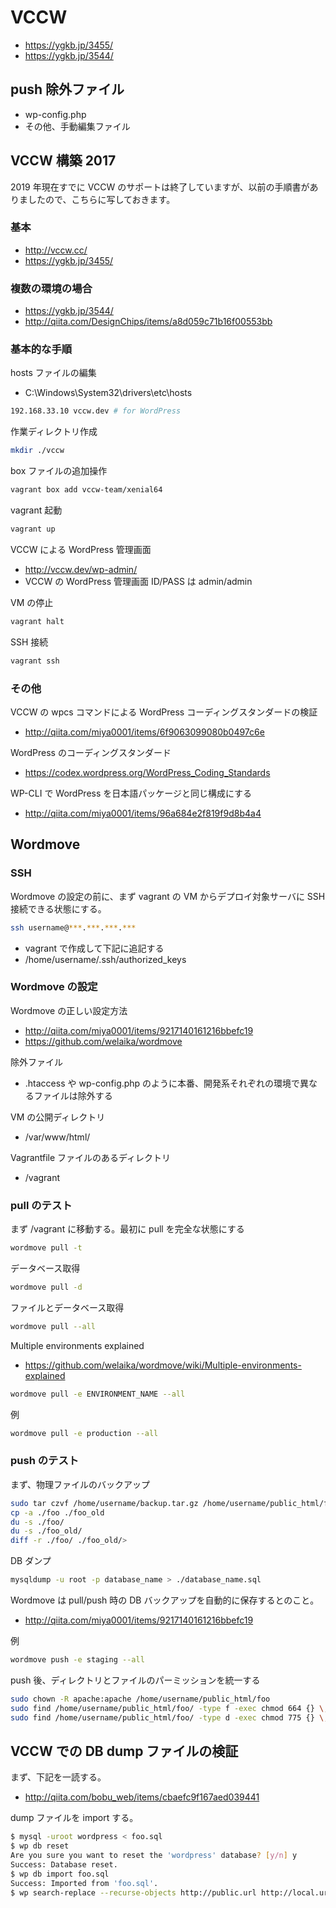 # VCCW

- <https://ygkb.jp/3455/>
- <https://ygkb.jp/3544/>

## push 除外ファイル

- wp-config.php
- その他、手動編集ファイル

## VCCW 構築 2017

2019 年現在すでに VCCW のサポートは終了していますが、以前の手順書がありましたので、こちらに写しておきます。

### 基本

- <http://vccw.cc/>
- <https://ygkb.jp/3455/>

### 複数の環境の場合

- <https://ygkb.jp/3544/>
- <http://qiita.com/DesignChips/items/a8d059c71b16f00553bb>

### 基本的な手順

hosts ファイルの編集

- C:\Windows\System32\drivers\etc\hosts

```bash
192.168.33.10 vccw.dev # for WordPress
```

作業ディレクトリ作成

```bash
mkdir ./vccw
```

box ファイルの追加操作

```bash
vagrant box add vccw-team/xenial64
```

vagrant 起動

```bash
vagrant up
```

VCCW による WordPress 管理画面

- <http://vccw.dev/wp-admin/>
- VCCW の WordPress 管理画面 ID/PASS は admin/admin

VM の停止

```bash
vagrant halt
```

SSH 接続

```bash
vagrant ssh
```

### その他

VCCW の wpcs コマンドによる WordPress コーディングスタンダードの検証

- <http://qiita.com/miya0001/items/6f9063099080b0497c6e>

WordPress のコーディングスタンダード

- <https://codex.wordpress.org/WordPress_Coding_Standards>

WP-CLI で WordPress を日本語パッケージと同じ構成にする

- <http://qiita.com/miya0001/items/96a684e2f819f9d8b4a4>

## Wordmove

### SSH

Wordmove の設定の前に、まず vagrant の VM からデプロイ対象サーバに SSH 接続できる状態にする。

```bash
ssh username@***.***.***.***
```

- vagrant で作成して下記に追記する
- /home/username/.ssh/authorized_keys

### Wordmove の設定

Wordmove の正しい設定方法

- <http://qiita.com/miya0001/items/9217140161216bbefc19>
- <https://github.com/welaika/wordmove>

除外ファイル

- .htaccess や wp-config.php のように本番、開発系それぞれの環境で異なるファイルは除外する

VM の公開ディレクトリ

- /var/www/html/

Vagrantfile ファイルのあるディレクトリ

- /vagrant

### pull のテスト

まず /vagrant に移動する。最初に pull を完全な状態にする

```bash
wordmove pull -t
```

データベース取得

```bash
wordmove pull -d
```

ファイルとデータベース取得

```bash
wordmove pull --all
```

Multiple environments explained

- <https://github.com/welaika/wordmove/wiki/Multiple-environments-explained>

```bash
wordmove pull -e ENVIRONMENT_NAME --all
```

例

```bash
wordmove pull -e production --all
```

### push のテスト

まず、物理ファイルのバックアップ

```bash
sudo tar czvf /home/username/backup.tar.gz /home/username/public_html/foo
cp -a ./foo ./foo_old
du -s ./foo/
du -s ./foo_old/
diff -r ./foo/ ./foo_old/>
```

DB ダンプ

```bash
mysqldump -u root -p database_name > ./database_name.sql
```

Wordmove は pull/push 時の DB バックアップを自動的に保存するとのこと。

- <http://qiita.com/miya0001/items/9217140161216bbefc19>

例

```bash
wordmove push -e staging --all
```

push 後、ディレクトリとファイルのパーミッションを統一する

```bash
sudo chown -R apache:apache /home/username/public_html/foo
sudo find /home/username/public_html/foo/ -type f -exec chmod 664 {} \;
sudo find /home/username/public_html/foo/ -type d -exec chmod 775 {} \;
```

## VCCW での DB dump ファイルの検証

まず、下記を一読する。

- <http://qiita.com/bobu_web/items/cbaefc9f167aed039441>

dump ファイルを import する。

```bash
$ mysql -uroot wordpress < foo.sql
$ wp db reset
Are you sure you want to reset the 'wordpress' database? [y/n] y
Success: Database reset.
$ wp db import foo.sql
Success: Imported from 'foo.sql'.
$ wp search-replace --recurse-objects http://public.url http://local.url
```
